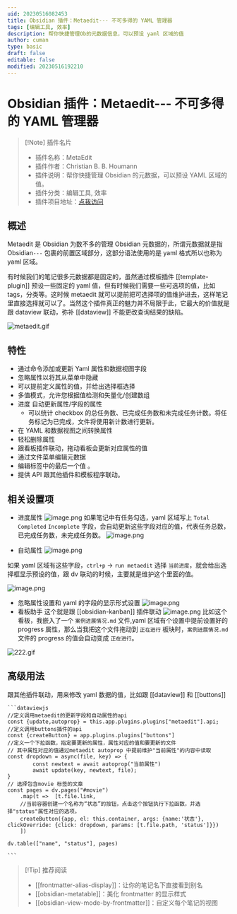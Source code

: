 ```yaml
---
uid: 20230516082453
title: Obsidian 插件：Metaedit--- 不可多得的 YAML 管理器
tags: [编辑工具, 效率]
description: 帮你快捷管理Ob的元数据信息，可以预设 yaml 区域的值
author: cuman
type: basic
draft: false
editable: false
modified: 20230516192210
---
```


# Obsidian 插件：Metaedit--- 不可多得的 YAML 管理器

> [!Note] 插件名片
> - 插件名称：MetaEdit
> - 插件作者：Christian B. B. Houmann
> - 插件说明：帮你快捷管理 Obsidian 的元数据，可以预设 YAML 区域的值。
> - 插件分类：编辑工具, 效率
> - 插件项目地址：[点我访问](https://github.com/chhoumann/MetaEdit)

## 概述

Metaedit 是 Obsidian 为数不多的管理 Obsidian 元数据的，所谓元数据就是指 Obsidian`---` 包裹的前置区域部分，这部分语法使用的是 yaml 格式所以也称为 yaml 区域。

有时候我们的笔记很多元数据都是固定的，虽然通过模板插件 [[template-plugin]] 预设一些固定的 yaml 值，但有时候我们需要一些可选项的值，比如 tags，分类等。这时候 metaedit 就可以提前把可选择项的值维护进去，这样笔记里直接选择就可以了。当然这个插件真正的魅力并不局限于此，它最大的价值就是跟 dataview 联动，弥补 [[dataview]] 不能更改查询结果的缺陷。

![metaedit.gif](https://cdn.pkmer.cn/images/202305160840263.gif!pkmer)

## 特性

- 通过命令添加或更新 Yaml 属性和数据视图字段
- 忽略属性以将其从菜单中隐藏
- 可以提前定义属性的值，并给出选择框选择
- 多值模式，允许您根据值检测和矢量化/创建数组
- 进度 自动更新属性/字段的属性
    - 可以统计 checkbox 的总任务数、已完成任务数和未完成任务计数。将任务标记为已完成，文件将使用新计数进行更新。
- 在 YAML 和数据视图之间转换属性
- 轻松删除属性
- 跟看板插件联动，拖动看板会更新对应属性的值
- 通过文件菜单编辑元数据
- 编辑标签中的最后一个值 。
- 提供 API 跟其他插件和模板程序联动。

## 相关设置项

- 进度属性
  ![image.png](https://cdn.pkmer.cn/images/202305160914645.png!pkmer)
如果笔记中有任务勾选，yaml 区域写上 `Total` `Completed` `Incomplete` 字段，会自动更新这些字段对应的值，代表任务总数，已完成任务数，未完成任务数。
![image.png](https://cdn.pkmer.cn/images/202305160921040.png!pkmer)

- 自动属性
  ![image.png](https://cdn.pkmer.cn/images/202305160922182.png!pkmer)

如果 yaml 区域有这些字段，`ctrl+p` → `run metaedit` 选择 `当前进度`，就会给出选择框显示预设的值，跟 dv 联动的时候，主要就是维护这个里面的值。

![image.png](https://cdn.pkmer.cn/images/202305160923380.png!pkmer)

- 忽略属性设置和 yaml 的字段的显示形式设置
![image.png](https://cdn.pkmer.cn/images/202305160926477.png!pkmer)
- 看板助手
  这个就是跟 [[obsidian-kanban]] 插件联动
  ![image.png](https://cdn.pkmer.cn/images/202305160928491.png!pkmer)
比如这个看板，我嵌入了一个 `案例进展情况.md` 文件,yaml 区域有个设置中提前设置好的 progress 属性，那么当我把这个文件拖动到 `正在进行` 板块时，`案例进展情况.md` 文件的 progress 的值会自动变成 `正在进行`。

![222.gif](https://cdn.pkmer.cn/images/202305160948232.gif!pkmer)

## 高级用法

跟其他插件联动，用来修改 yaml 数据的值，比如跟 [[dataview]] 和 [[buttons]]

````
```dataviewjs
//定义调用metaedit的更新字段和自动属性的api
const {update,autoprop} = this.app.plugins.plugins["metaedit"].api;
//定义调用buttons插件的api
const {createButton} = app.plugins.plugins["buttons"]
//定义一个下拉函数，指定要更新的属性，属性对应的值和要更新的文件
// 其中属性对应的值通过metaedit autoprop 中提前维护"当前属性"的内容中读取
const dropdown = async(file, key) => {
		const newtext = await autoprop("当前属性")
        await update(key, newtext, file);
}
// 选择包含movie 标签的文章
const pages = dv.pages("#movie")
    .map(t =>  [t.file.link, 
    //当前容器创建一个名称为“状态”的按钮，点击这个按钮执行下拉函数，并选择"status"属性对应的选项。
    createButton({app, el: this.container, args: {name:'状态'}, clickOverride: {click: dropdown, params: [t.file.path, 'status']}})
    ])
   
dv.table(["name", "status"], pages)

```
````

> [!Tip] 推荐阅读
> - [[frontmatter-alias-display]]：让你的笔记名下直接看到别名
> - [[obsidian-metatable]]：美化 frontmatter 的显示样式
> - [[obsidian-view-mode-by-frontmatter]]：自定义每个笔记的视图